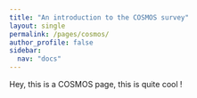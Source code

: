 ```yaml
---
title: "An introduction to the COSMOS survey"
layout: single
permalink: /pages/cosmos/
author_profile: false
sidebar:
  nav: "docs"
---
```


Hey, this is a COSMOS page, this is quite cool ! 
